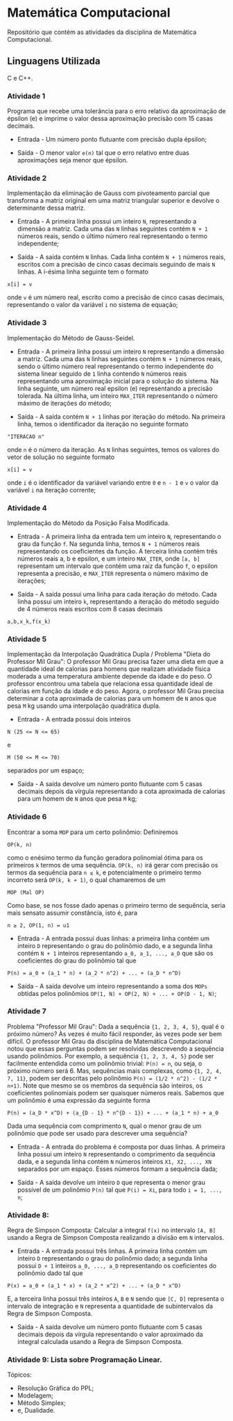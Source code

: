# Matemática Computacional

Repositório que contém as atividades da disciplina de Matemática Computacional.

## Linguagens Utilizada

C e C++.

### Atividade 1

Programa que recebe uma tolerância para o erro relativo da aproximação de épsilon (e) e imprime o valor dessa aproximação precisão com 15 casas decimais.

- Entrada - Um número ponto flutuante com precisão dupla épsilon;

- Saída - O menor valor ```e(n)``` tal que o erro relativo entre duas aproximações seja menor que épsilon.

### Atividade 2

Implementação da eliminação de Gauss com pivoteamento parcial que transforma a matriz original em uma matriz triangular superior e devolve o determinante dessa matriz.

- Entrada - A primeira linha possui um inteiro ```N```, representando a dimensão a matriz. Cada uma das ```N``` linhas seguintes contém ```N + 1``` números reais, sendo o último número real representando o termo independente;

- Saída - A saída contém ```N``` linhas. Cada linha contém ```N + 1``` números reais, escritos com a precisão de cinco casas decimais seguindo de mais ```N``` linhas. A i-ésima linha seguinte tem o formato 
```
x[i] = v
```
onde ```v``` é um número real, escrito como a precisão de cinco casas decimais, representando o valor da variável ```i``` no sistema de equação;

### Atividade 3

Implementação do Método de Gauss-Seidel.

- Entrada - A primeira linha possui um inteiro ```N``` representando a dimensão a matriz. Cada uma das ```N``` linhas seguintes contém ```N + 1``` números reais, sendo o último número real representando o termo independente do sistema linear seguido de ```1``` linha contendo ```N``` números reais representando uma aproximação inicial para o solução do sistema. Na linha seguinte, um número real epsilon (e) representando a precisão tolerada. Na última linha, um inteiro ```MAX_ITER``` representando o número máximo de iterações do método;

- Saída - A saída contém ```N + 1``` linhas por iteração do método. Na primeira linha, temos o identificador da iteração no seguinte formato 
```
"ITERACAO n"
```
onde ```n``` é o número da iteração. As ```N``` linhas seguintes, temos os valores do vetor de solução no seguinte formato
```
x[i] = v
```
onde ```i``` é o identificador da variável variando entre ```0``` e ```n - 1``` e ```v``` o valor da variável ```i``` na iteração corrente;

### Atividade 4

Implementação do Método da Posição Falsa Modificada.

- Entrada - A primeira linha da entrada tem um inteiro ```N```, representando o grau da função ```f```. Na segunda linha, temos ```N + 1``` números reais representando os coeficientes da função. A terceira linha contém três números reais a, b e epsilon, e um inteiro ```MAX_ITER```, onde ```[a, b]``` representam um intervalo que contém uma raiz da função ```f```, o epsilon representa a precisão, e ```MAX_ITER``` representa o número máximo de iterações;

- Saída - A saída possui uma linha para cada iteração do método. Cada linha possui um inteiro ```k```, representando a iteração do método seguido de 4 números reais escritos com 8 casas decimais 
```
a,b,x_k,f(x_k)
```

### Atividade 5

Implementação da Interpolação Quadrática Dupla / Problema "Dieta do Professor Mil Grau": O professor Mil Grau precisa fazer uma dieta em que a quantidade ideal de calorias para homens que realizam atividade física moderada a uma temperatura ambiente depende da idade e do peso. O professor encontrou uma tabela que relaciona essa quantidade ideal de calorias em função da idade e do peso. Agora, o professor Mil Grau precisa determinar a cota aproximada de calorias para um homem de ```N``` anos que pesa ```M``` kg usando uma interpolação quadrática dupla.

- Entrada - A entrada possui dois inteiros
```
N (25 <= N <= 65)
``` 

e

```
M (50 <= M <= 70)
``` 
separados por um espaço;

- Saída - A saída devolve um número ponto flutuante com 5 casas decimais depois da vírgula representando a cota aproximada de calorias para um homem de ```N``` anos que pesa ```M``` kg;

### Atividade 6

Encontrar a soma ```MOP``` para um certo polinômio: Definiremos 
```
OP(k, n)
``` 
como o enésimo termo da função geradora polinomial ótima para os primeiros ```k``` termos de uma sequência. ```OP(k, n)``` irá gerar com precisão os termos da sequência para ```n ≤ k```, e potencialmente o primeiro termo incorreto será ```OP(k, k + 1)```, o qual chamaremos de um 
```
MOP (Mal OP)
```
Como base, se nos fosse dado apenas o primeiro termo de sequência, seria mais sensato assumir constância, isto é, para 
```
n ≥ 2, OP(1, n) = u1
```

- Entrada - A entrada possui duas linhas: a primeira linha contém um inteiro ```D``` representando o grau do polinômio dado, e a segunda linha contém ```N + 1``` inteiros representando ```a_0, a_1, ..., a_D``` que são os coeficientes do grau do polinômio tal que  
```
P(n) = a_0 + (a_1 * n) + (a_2 * n^2) + ... + (a_D * n^D)
```

- Saída - A saída devolve um inteiro representando a soma dos ```MOPs``` obtidas pelos polinômios ```OP(1, N) + OP(2, N) + ... + OP(D - 1, N)```;

### Atividade 7

Problema "Professor Mil Grau": Dada a sequência ```{1, 2, 3, 4, 5}```, qual é o próximo número? Às vezes é muito fácil responder, às vezes pode ser bem difícil. O professor Mil Grau da disciplina de Matemática Computacional notou que essas perguntas podem ser resolvidas descrevendo a sequência usando polinômios. Por exemplo, a sequência ```{1, 2, 3, 4, 5}``` pode ser facilmente entendida como um polinômio trivial: ```P(n) = n```, ou seja, o próximo número será 6. Mas, sequências mais complexas, como ```{1, 2, 4, 7, 11}```, podem ser descritas pelo polinômio ```P(n) = (1/2 * n^2) - (1/2 * n+1)```. Note que mesmo se os membros da sequência são inteiros, os coeficientes polinomiais podem ser quaisquer números reais. Sabemos que um polinômio é uma expressão da seguinte forma
```
P(n) = (a_D * x^D) + (a_{D - 1} * n^{D - 1}) + ... + (a_1 * n) + a_0
```
Dada uma sequência com comprimento ```N```, qual o menor grau de um polinômio que pode ser usado para descrever uma sequência?

- Entrada - A entrada do problema é composta por duas linhas. A primeira linha possui um inteiro ```N``` representando o comprimento da sequência dada, e a segunda linha contém ```N``` números inteiros ```X1, X2, ..., XN``` separados por um espaço. Esses números formam a sequência dada;

- Saída - A saída devolve um inteiro ```D``` que representa o menor grau possível de um polinômio ```P(n)``` tal que ```P(i) = Xi```, para todo ```i = 1, ..., n```;

### Atividade 8: 

Regra de Simpson Composta: Calcular a integral ```f(x)``` no intervalo ```[A, B]``` usando a Regra de Simpson Composta realizando a divisão em ```N``` intervalos.

- Entrada - A entrada possui três linhas. A primeira linha contém um inteiro ```D``` representando o grau do polinômio dado; a segunda linha possui ```D + 1``` inteiros ```a_0, ..., a_D``` representando os coeficientes do polinômio dado tal que 
```
P(x) = a_0 + (a_1 * x) + (a_2 * x^2) + ... + (a_D * x^D)
```
E, a terceira linha possui três inteiros ```A```, ```B``` e ```N``` sendo que ```[C, D]``` representa o intervalo de integração e ```N``` representa a quantidade de subintervalos da Regra de Simpson Composta.

- Saída - A saída devolve um número ponto flutuante com 5 casas decimais depois da vírgula representando o valor aproximado da integral calculada usando a Regra de Simpson Composta.

### Atividade 9: Lista sobre Programação Linear.

Tópicos:
- Resolução Gráfica do PPL;
- Modelagem;
- Método Simplex; 
- e, Dualidade.

